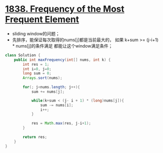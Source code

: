 # [1838. Frequency of the Most Frequent Element](https://leetcode.com/problems/frequency-of-the-most-frequent-element/)

* sliding window的问题；
* 先排序，能保证每次取得的nums[j]都是当前最大的， 如果 k+sum >= (j-i+1) * nums[j]的条件满足 都能让这个window满足条件；

```java
class Solution {
    public int maxFrequency(int[] nums, int k) {
        int res = 1;
        int i=0, j=0;
        long sum = 0;
        Arrays.sort(nums);
        
        for(; j<nums.length; j++){
            sum += nums[j];

            while(k+sum < (j- i + 1) * (long)nums[j]){
                sum -= nums[i];
                i++;
            }
            
            res = Math.max(res, j-i+1);
        }
        
        return res;
    }
}

```
